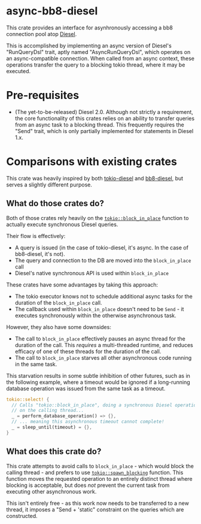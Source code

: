 # async-bb8-diesel

This crate provides an interface for asynhronously
accessing a bb8 connection pool atop
[Diesel](https://github.com/diesel-rs/diesel).

This is accomplished by implementing an async version
of Diesel's "RunQueryDsl" trait, aptly named "AsyncRunQueryDsl",
which operates on an async-compatible connection. When called
from an async context, these operations transfer the query
to a blocking tokio thread, where it may be executed.

# Pre-requisites

- (The yet-to-be-released) Diesel 2.0. Although not strictly
a requirement, the core functionality of this crates relies
on an ability to transfer queries from an async task to a blocking
thread. This frequently requires the "Send" trait, which
is only partially implemented for statements in Diesel 1.x.

# Comparisons with existing crates

This crate was heavily inspired by both
[tokio-diesel](https://github.com/mehcode/tokio-diesel) and
[bb8-diesel](https://github.com/overdrivenpotato/bb8-diesel), but serves a
slightly different purpose.

## What do those crates do?

Both of those crates rely heavily on the
[`tokio::block_in_place`](https://docs.rs/tokio/1.10.1/tokio/task/fn.block_in_place.html)
function to actually execute synchronous Diesel queries.

Their flow is effectively:
- A query is issued (in the case of tokio-diesel, it's async. In the case
of bb8-diesel, it's not).
- The query and connection to the DB are moved into the `block_in_place` call
- Diesel's native synchronous API is used within `block_in_place`

These crates have some advantages by taking this approach:
- The tokio executor knows not to schedule additional async tasks for the
duration of the `block_in_place` call.
- The callback used within `block_in_place` doesn't need to be `Send` -
it executes synchronously within the otherwise asynchronous task.

However, they also have some downsides:
- The call to `block_in_place` effectively pauses an async thread
for the duration of the call. This *requires* a multi-threaded runtime,
and reduces efficacy of one of these threads for the duration of the call.
- The call to `block_in_place` starves all other asynchronous code
running in the same task.

This starvation results in some subtle inhibition of other futures,
such as in the following example, where a timeout would be ignored
if a long-running database operation was issued from the same
task as a timeout.

```rust
tokio::select! {
  // Calls "tokio::block_in_place", doing a synchronous Diesel operation
  // on the calling thread...
  _ = perform_database_operation() => {},
  // ... meaning this asynchronous timeout cannot complete!
  _ = sleep_until(timeout) = {},
}
```

## What does this crate do?

This crate attempts to avoid calls to `block_in_place` - which would block the
calling thread - and prefers to use
[`tokio::spawn_blocking`](https://docs.rs/tokio/1.10.1/tokio/task/fn.spawn_blocking.html)
function. This function moves the requested operation to an entirely
distinct thread where blocking is acceptable, but does *not* prevent the current
task from executing other asynchronous work.

This isn't entirely free - as this work now needs to be transferred
to a new thread, it imposes a "Send + 'static" constraint
on the queries which are constructed.
